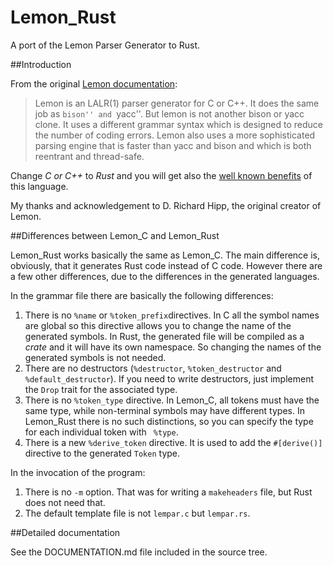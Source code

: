 # Lemon\_Rust

A port of the Lemon Parser Generator  to Rust.

##Introduction

From the original [Lemon documentation](http://www.hwaci.com/sw/lemon/lemon.html):

> Lemon is an LALR(1) parser generator for C or C++. It does the same job as ``bison'' and ``yacc''. But lemon is not another bison or yacc clone. It uses a different grammar syntax which is designed to reduce the number of coding errors. Lemon also uses a more sophisticated parsing engine that is faster than yacc and bison and which is both reentrant and thread-safe.

Change _C or C++_ to _Rust_ and you will get also the [well known benefits](http://www.rust-lang.org/) of this language.

My thanks and acknowledgement to D. Richard Hipp, the original creator of Lemon.

##Differences between Lemon\_C and Lemon\_Rust

Lemon\_Rust works basically the same as Lemon\_C. The main difference is, obviously, that it generates Rust code instead of C code. However there are a few other differences, due to the differences in the generated languages.

In the grammar file there are basically the following differences:

1. There is no `%name` or `%token_prefix`directives. In C all the symbol names are global so this directive allows you to change the name of the generated symbols. In Rust, the generated file will be compiled as a _crate_ and it will have its own namespace.  So changing the names of the generated symbols is not needed.
2. There are no destructors (`%destructor`, `%token_destructor` and `%default_destructor`). If you need to write destructors, just implement the `Drop` trait for the associated type.
3. There is no `%token_type` directive. In Lemon\_C, all tokens must have the same type, while non-terminal symbols may have different types. In Lemon\_Rust there is no such distinctions, so you can specify the type for each individual token with ` %type`.
4. There is a new `%derive_token` directive. It is used to add the `#[derive()]` directive to the generated `Token` type.

In the invocation of the program:

1. There is no `-m` option. That was for writing a `makeheaders` file, but Rust does not need that.
2. The default template file is not `lempar.c` but `lempar.rs`.

##Detailed documentation

See the DOCUMENTATION.md file included in the source tree.
